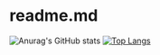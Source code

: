 # readme.md
![Anurag's GitHub stats](https://github-readme-stats.vercel.app/api?username=mufaddal1125&show_icons=true&theme=dark)
[![Top Langs](https://github-readme-stats.vercel.app/api/top-langs/?username=anuraghazra&layout=compact)](https://github.com/anuraghazra/github-readme-stats)
